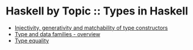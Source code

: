 # Haskell by Topic :: Types in Haskell

- [Injectivity, generativity and matchability of type constructors](./injectivity-of-type-ctors.md)
- [Type and data families - overview](type-and-data-families-overview.md)
- [Type equality](./type-equality.md)
